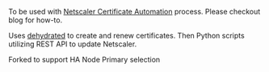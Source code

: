 To be used with [Netscaler Certificate Automation](http://techdrabble.com/citrix/18-letsencrypt-san-certificate-with-citrix-netscaler-take-2) process.  Please checkout blog for how-to.

Uses [dehydrated](https://github.com/lukas2511/dehydrated) to create and renew certificates.  Then Python scripts utilizing REST API to update Netscaler.


Forked to support HA Node Primary selection

